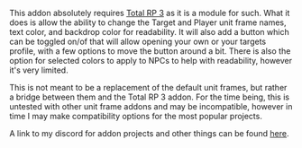 <p>This addon absolutely requires <a href="https://www.curseforge.com/wow/addons/total-rp-3">Total RP 3</a> as it is a module for such. What it does is allow the ability to change the Target and Player unit frame names, text color, and backdrop color for readability. It will also add a button which can be toggled on/of that will allow opening your own or your targets profile, with a few options to move the button around a bit. There is also the option for selected colors to apply to NPCs to help with readability, however it's very limited.</p>
<p>This is not meant to be a replacement of the default unit frames, but rather a bridge between them and the Total RP 3 addon. For the time being, this is untested with other unit frame addons and may be incompatible, however in time I may make compatibility options for the most popular projects.</p>


A link to my discord for addon projects and other things can be found [here](https://discord.gg/tA4rrmjPp8).
